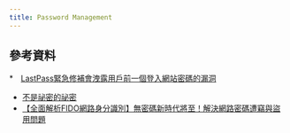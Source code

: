 ```yaml
---
title: Password Management
---
```


## 參考資料

*　[LastPass緊急修補會洩露用戶前一個登入網站密碼的漏洞](https://www.ithome.com.tw/news/133083)
* [不是祕密的祕密](https://www.ithome.com.tw/voice/127918)
* [【全面解析FIDO網路身分識別】無密碼新時代將至！解決網路密碼遭竊與盜用問題](https://www.ithome.com.tw/news/128566)
